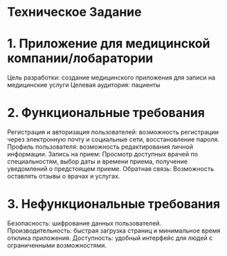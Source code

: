 # Техническое Задание
# 1. Приложение для медицинской компании/лобаратории
  Цель разработки: создание медицинского приложения для записи на медицинские услуги
  Целевая аудитория: пациенты
# 2. Функциональные требования
  Регистрация и авторизация пользователей: возможность регистрации через электронную почту и социальные сети, восстановление пароля.
  Профиль пользователя: возможность редактирования личной информации.
  Запись на прием: Просмотр доступных врачей по специальностям, выбор даты и времени приема, получение уведомлений о предстоящем приеме.
  Обратная связь: Возможность оставлять отзывы о врачах и услугах.
# 3. Нефункциональные требования
  Безопасность: шифрование данных пользователей.
  Производительность: быстрая загрузка страниц и минимальное время отклика приложения.
  Доступность: удобный интерфейс для людей с ограниченными возможностями.
